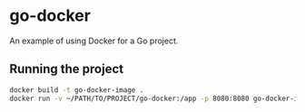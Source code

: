# go-docker

An example of using Docker for a Go project.

## Running the project

```bash
docker build -t go-docker-image .
docker run -v ~/PATH/TO/PROJECT/go-docker:/app -p 8080:8080 go-docker-image
```

